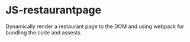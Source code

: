 # JS-restaurantpage
Dynamically render a restaurant page to the DOM and using webpack for bundling the code and assests.
